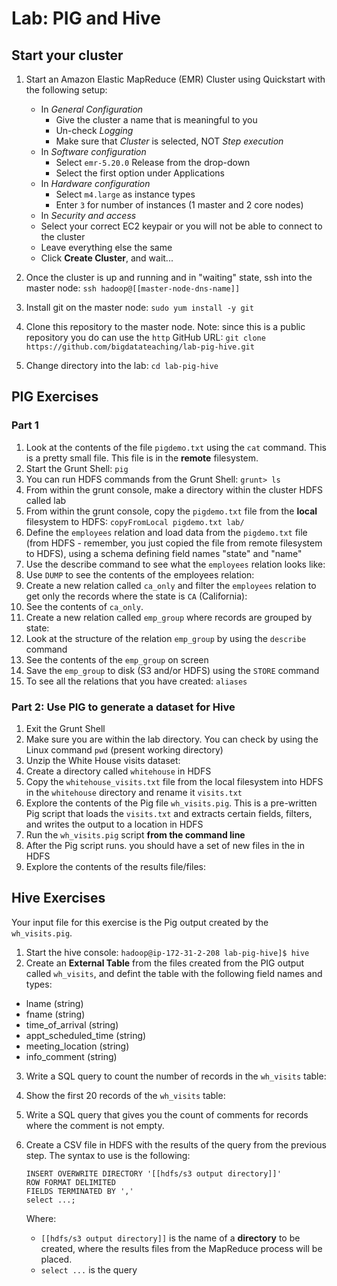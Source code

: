 # Lab: PIG and Hive

## Start your cluster

1. Start an Amazon Elastic MapReduce (EMR) Cluster using Quickstart with the following setup:
	* In *General Configuration*
		*  Give the cluster a name that is meaningful to you
		*  Un-check *Logging*
		*  Make sure that *Cluster* is selected, NOT *Step execution*
	*  In *Software configuration*
		*  Select `emr-5.20.0` Release from the drop-down
		*  Select the first option under Applications
	*  In *Hardware configuration*
		*  Select `m4.large` as instance types 
		*  Enter `3` for number of instances (1 master and 2 core nodes)
	* In *Security and access*
	* 	Select your correct EC2 keypair or you will not be able to connect to the cluster
	*  Leave everything else the same
	*  Click **Create Cluster**, and wait...

2. Once the cluster is up and running and in "waiting" state, ssh into the master node: `ssh hadoop@[[master-node-dns-name]]`

3. Install git on the master node: `sudo yum install -y git`

3. Clone this repository to the master node. Note: since this is a public repository you do can use the `http` GitHub URL: `git clone https://github.com/bigdatateaching/lab-pig-hive.git`

4. Change directory into the lab: `cd lab-pig-hive` 

## PIG Exercises

### Part 1

1. Look at the contents of the file `pigdemo.txt` using the `cat` command. This is a pretty small file. This file is in the **remote** filesystem.
2. Start the Grunt Shell: `pig`
3. You can run HDFS commands from the Grunt Shell: `grunt> ls`
4. From within the grunt console, make a directory within the cluster HDFS called lab
5. From within the grunt console, copy the `pigdemo.txt` file from the **local** filesystem to HDFS: `copyFromLocal pigdemo.txt lab/`
1. Define the `employees` relation and load data from the `pigdemo.txt` file (from HDFS - remember, you just copied the file from remote filesystem to HDFS), using a schema defining field names "state" and "name"
4. Use the describe command to see what the `employees` relation looks like:
4. Use `DUMP` to see the contents of the employees relation:
4. Create a new relation called `ca_only` and filter the `employees` relation to get only the records where the state is `CA` (California):
4. See the contents of `ca_only`. 
4. Create a new relation called `emp_group` where records are grouped by state:
4. Look at the structure of the relation `emp_group` by using the `describe` command
4. See the contents of the `emp_group` on screen
4. Save the `emp_group` to disk (S3 and/or HDFS) using the `STORE` command
4. To see all the relations that you have created: `aliases`


### Part 2: Use PIG to generate a dataset for Hive

1. Exit the Grunt Shell 
2. Make sure you are within the lab directory. You can check by using the Linux command `pwd` (present working directory)
3. Unzip the White House visits dataset: 
4. Create a directory called `whitehouse` in HDFS
5. Copy the `whitehouse_visits.txt` file from the local filesystem into HDFS in the `whitehouse` directory and rename it `visits.txt`
5. Explore the contents of the Pig file `wh_visits.pig`. This is a pre-written Pig script that loads the `visits.txt` and extracts certain fields, filters, and writes the output to a location in HDFS
6. Run the `wh_visits.pig` script **from the command line**
7. After the Pig script runs. you should have a set of new files in the in HDFS
8. Explore the contents of the results file/files:
	
## Hive Exercises

Your input file for this exercise is the Pig output created by the `wh_visits.pig`.

1. Start the hive console: `hadoop@ip-172-31-2-208 lab-pig-hive]$ hive`
2. Create an **External Table** from the files created from the PIG output called `wh_visits`, and defint the table with the following field names and types:

* lname (string) 
* fname (string)
* time\_of\_arrival (string) 
* appt_scheduled_time (string)
* meeting_location (string)
* info_comment (string)

3. Write a SQL query to count the number of records in the `wh_visits` table:
4. Show the first 20 records of the `wh_visits` table: 
5. Write a SQL query that gives you the count of comments for records where the comment is not empty.
6. Create a CSV file in HDFS with the results of the query from the previous step. The syntax to use is the following:

	```
	INSERT OVERWRITE DIRECTORY '[[hdfs/s3 output directory]]'
	ROW FORMAT DELIMITED
	FIELDS TERMINATED BY ',' 
	select ...;
	```
	Where:
	- `[[hdfs/s3 output directory]]` is the name of a **directory** to be created, where the results files from the MapReduce process will be placed.
	- `select ...` is the query




